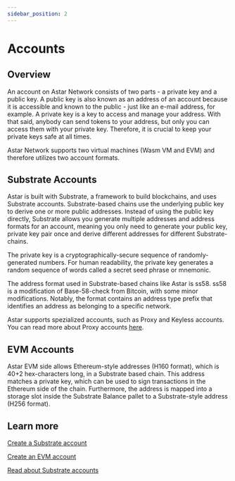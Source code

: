 ```yaml
---
sidebar_position: 2
---
```

# Accounts
## Overview

An account on Astar Network consists of two parts - a private key and a public key. A public key is also known as an address of an account because it is accessible and known to the public - just like an e-mail address, for example. A private key is a key to access and manage your address. With that said, anybody can send tokens to your address, but only you can access them with your private key. Therefore, it is crucial to keep your private keys safe at all times. 

Astar Network supports two virtual machines (Wasm VM and EVM) and therefore utilizes two account formats. 

## Substrate Accounts

Astar is built with Substrate, a framework to build blockchains, and uses Substrate accounts. Substrate-based chains use the underlying public key to derive one or more public addresses. Instead of using the public key directly, Substrate allows you generate multiple addresses and address formats for an account, meaning you only need to generate your public key, private key pair once and derive different addresses for different Substrate-chains. 

The private key is a cryptographically-secure sequence of randomly-generated numbers. For human readability, the private key generates a random sequence of words called a secret seed phrase or mnemonic.

The address format used in Substrate-based chains like Astar is ss58. ss58 is a modification of Base-58-check from Bitcoin, with some minor modifications. Notably, the format contains an address type prefix that identifies an address as belonging to a specific network.

Astar supports spezialized accounts, such as Proxy and Keyless accounts. 
You can read more about Proxy accounts [here](/docs/learn/Proxies).

## EVM Accounts

Astar EVM side allows Ethereum-style addresses (H160 format), which is 40+2 hex-characters long, in a Substrate based chain. This address matches a private key, which can be used to sign transactions in the Ethereum side of the chain. Furthermore, the address is mapped into a storage slot inside the Substrate Balance pallet to a Substrate-style address (H256 format).


## Learn more
[Create a Substrate account](https://docs.astar.network/docs/use/manage-wallets/create-wallet)

[Create an EVM account](https://docs.astar.network/docs/use/evm-guides/setup-metamask)

[Read about Substrate accounts](https://docs.substrate.io/learn/accounts-addresses-keys/)